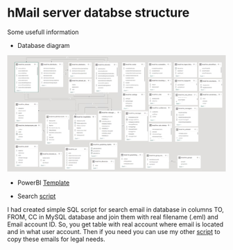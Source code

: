 # hMail server databse structure

Some usefull information

- Database diagram

![hmail Diagram](https://github.com/jaroslavmraz/PowerBI/blob/6791eeaa11952456e81034f3f565b0e1dfc09fff/hMailserver/hmail_server_mysql_database_structure.png) 


- PowerBI [Template](https://github.com/jaroslavmraz/PowerBI/blob/master/hMailserver/hMailserver_database_powerbi_clean/hmail_db_strucutre.pbit)

- Search [script](https://github.com/jaroslavmraz/PowerBI/blob/master/hMailserver/serarch_hMail_database_for_email.sql)

I had created simple SQL script for search email in database in columns TO, FROM, CC in MySQL database and join them with real filename (.eml) and Email account ID. So, you get table with real account where email is located and in what user account. Then if you need you can use my other [script](https://github.com/jaroslavmraz/PowerShellScripts/blob/master/SysAdmins/SearchForFileInFoldersUsingLoopfromCsv.ps1) to copy these emails for legal needs. 

